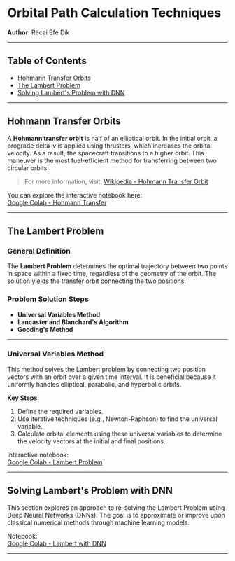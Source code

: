 # Orbital Path Calculation Techniques

**Author**: Recai Efe Dik

---

## Table of Contents

- [Hohmann Transfer Orbits](#hohmann-transfer-orbits)
- [The Lambert Problem](#the-lambert-problem)
- [Solving Lambert's Problem with DNN](#solving-lamberts-problem-with-dnn)

---

## Hohmann Transfer Orbits

A **Hohmann transfer orbit** is half of an elliptical orbit. In the initial orbit, a prograde delta-v is applied using thrusters, which increases the orbital velocity. As a result, the spacecraft transitions to a higher orbit. This maneuver is the most fuel-efficient method for transferring between two circular orbits.

> For more information, visit: [Wikipedia - Hohmann Transfer Orbit](https://en.wikipedia.org/wiki/Hohmann_transfer_orbit)

You can explore the interactive notebook here:  
[Google Colab - Hohmann Transfer](https://colab.research.google.com/drive/1RGz7O1OoClLNUd1xMx0HY8mQuatTJBKC?usp=sharing)

---

## The Lambert Problem

### General Definition

The **Lambert Problem** determines the optimal trajectory between two points in space within a fixed time, regardless of the geometry of the orbit. The solution yields the transfer orbit connecting the two positions.

### Problem Solution Steps

- **Universal Variables Method**
- **Lancaster and Blanchard's Algorithm**
- **Gooding's Method**

---

### Universal Variables Method

This method solves the Lambert problem by connecting two position vectors with an orbit over a given time interval. It is beneficial because it uniformly handles elliptical, parabolic, and hyperbolic orbits.

**Key Steps**:
1. Define the required variables.
2. Use iterative techniques (e.g., Newton-Raphson) to find the universal variable.
3. Calculate orbital elements using these universal variables to determine the velocity vectors at the initial and final positions.

Interactive notebook:  
[Google Colab - Lambert Problem](https://colab.research.google.com/drive/1RGz7O1OoClLNUd1xMx0HY8mQuatTJBKC?usp=sharing)

---

## Solving Lambert's Problem with DNN

This section explores an approach to re-solving the Lambert Problem using Deep Neural Networks (DNNs). The goal is to approximate or improve upon classical numerical methods through machine learning models.

Notebook:  
[Google Colab - Lambert with DNN](https://colab.research.google.com/drive/1RGz7O1OoClLNUd1xMx0HY8mQuatTJBKC?usp=sharing)

---
